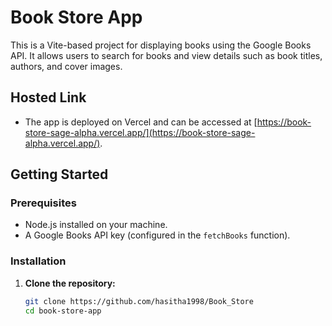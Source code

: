 # Book Store App

This is a Vite-based project for displaying books using the Google Books API. It allows users to search for books and view details such as book titles, authors, and cover images.

## Hosted Link

- The app is deployed on Vercel and can be accessed at [https://book-store-sage-alpha.vercel.app/](https://book-store-sage-alpha.vercel.app/).

## Getting Started

### Prerequisites

- Node.js installed on your machine.
- A Google Books API key (configured in the `fetchBooks` function).

### Installation

1. **Clone the repository:**
   ```bash
   git clone https://github.com/hasitha1998/Book_Store
   cd book-store-app
